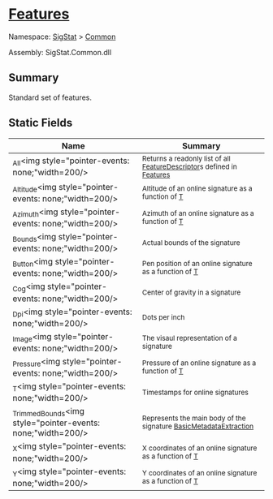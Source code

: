 # [Features](./Features.md)

Namespace: [SigStat]() > [Common](./README.md)

Assembly: SigStat.Common.dll

## Summary
Standard set of features.

## Static Fields

| Name | Summary | 
| --- | --- | 
| <sub>All</sub><img style="pointer-events: none;"width=200/></div>| <sub>Returns a readonly list of all [FeatureDescriptor](https://github.com/hargitomi97/sigstat/blob/master/docs/md/SigStat/Common/FeatureDescriptor.md)s defined in [Features](https://github.com/hargitomi97/sigstat/blob/master/docs/md/SigStat/Common/Features.md)</sub>| <br>
| <sub>Altitude</sub><img style="pointer-events: none;"width=200/></div>| <sub>Altitude of an online signature as a function of [T](https://github.com/hargitomi97/sigstat/blob/master/docs/md/SigStat/Common/Features.md)</sub>| <br>
| <sub>Azimuth</sub><img style="pointer-events: none;"width=200/></div>| <sub>Azimuth of an online signature as a function of [T](https://github.com/hargitomi97/sigstat/blob/master/docs/md/SigStat/Common/Features.md)</sub>| <br>
| <sub>Bounds</sub><img style="pointer-events: none;"width=200/></div>| <sub>Actual bounds of the signature</sub>| <br>
| <sub>Button</sub><img style="pointer-events: none;"width=200/></div>| <sub>Pen position of an online signature as a function of [T](https://github.com/hargitomi97/sigstat/blob/master/docs/md/SigStat/Common/Features.md)</sub>| <br>
| <sub>Cog</sub><img style="pointer-events: none;"width=200/></div>| <sub>Center of gravity in a signature</sub>| <br>
| <sub>Dpi</sub><img style="pointer-events: none;"width=200/></div>| <sub>Dots per inch</sub>| <br>
| <sub>Image</sub><img style="pointer-events: none;"width=200/></div>| <sub>The visaul representation of a signature</sub>| <br>
| <sub>Pressure</sub><img style="pointer-events: none;"width=200/></div>| <sub>Pressure of an online signature as a function of [T](https://github.com/hargitomi97/sigstat/blob/master/docs/md/SigStat/Common/Features.md)</sub>| <br>
| <sub>T</sub><img style="pointer-events: none;"width=200/></div>| <sub>Timestamps for online signatures</sub>| <br>
| <sub>TrimmedBounds</sub><img style="pointer-events: none;"width=200/></div>| <sub>Represents the main body of the signature [BasicMetadataExtraction](https://github.com/hargitomi97/sigstat/blob/master/docs/md/SigStat/Common/BasicMetadataExtraction.md)</sub>| <br>
| <sub>X</sub><img style="pointer-events: none;"width=200/></div>| <sub>X coordinates of an online signature as a function of [T](https://github.com/hargitomi97/sigstat/blob/master/docs/md/SigStat/Common/Features.md)</sub>| <br>
| <sub>Y</sub><img style="pointer-events: none;"width=200/></div>| <sub>Y coordinates of an online signature as a function of [T](https://github.com/hargitomi97/sigstat/blob/master/docs/md/SigStat/Common/Features.md)</sub>| <br>


